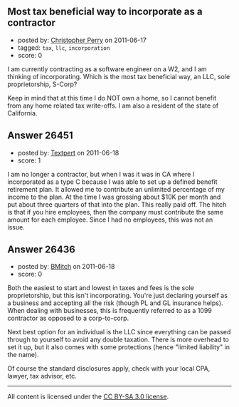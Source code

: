 ## Most tax beneficial way to incorporate as a contractor

- posted by: [Christopher Perry](https://stackexchange.com/users/-1/11253-christopher-perry) on 2011-06-17
- tagged: `tax`, `llc`, `incorporation`
- score: 0

I am currently contracting as a software engineer on a W2, and I am thinking of incorporating. Which is the most tax beneficial way, an LLC, sole proprietorship, S-Corp?

Keep in mind that at this time I do NOT own a home, so I cannot benefit from any home related tax write-offs. I am also a resident of the state of California.


## Answer 26451

- posted by: [Textpert](https://stackexchange.com/users/-1/11103-textpert) on 2011-06-18
- score: 1

I am no longer a contractor, but when I was it was in CA where I incorporated as a type C because I was able to set up a defined benefit retirement plan. It allowed me to contribute an unlimited percentage of my income to the plan. At the time I was grossing about $10K per month and put about three quarters of that into the plan. This really paid off. The hitch is that if you hire employees, then the company must contribute the same amount for each employee. Since I had no employees, this was not an issue.


## Answer 26436

- posted by: [BMitch](https://stackexchange.com/users/-1/11142-bmitch) on 2011-06-18
- score: 0

Both the easiest to start and lowest in taxes and fees is the sole proprietorship, but this isn't incorporating.  You're just declaring yourself as a business and accepting all the risk (though PL and GL insurance helps).  When dealing with businesses, this is frequently referred to as a 1099 contractor as opposed to a corp-to-corp.

Next best option for an individual is the LLC since everything can be passed through to yourself to avoid any double taxation.  There is more overhead to set it up, but it also comes with some protections (hence "limited liability" in the name).

Of course the standard disclosures apply, check with your local CPA, lawyer, tax advisor, etc.



---

All content is licensed under the [CC BY-SA 3.0 license](https://creativecommons.org/licenses/by-sa/3.0/).

